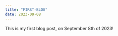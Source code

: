 ```yaml
---
title: "FIRST-BLOG"
date: 2023-09-08
---
```


This is my first blog post, on September 8th of 2023!
